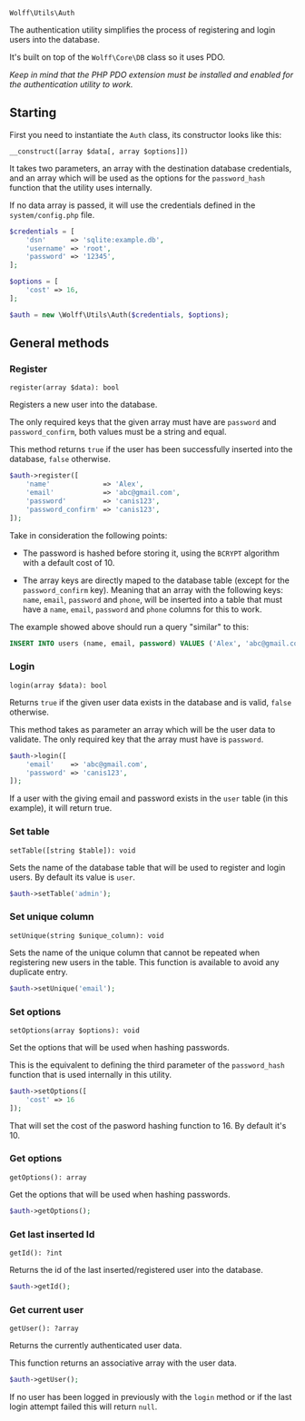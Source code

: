 `Wolff\Utils\Auth`

The authentication utility simplifies the process of registering and login users into the database.

It's built on top of the `Wolff\Core\DB` class so it uses PDO.

_Keep in mind that the PHP PDO extension must be installed and enabled for the authentication utility to work._

## Starting

First you need to instantiate the `Auth` class, its constructor looks like this:

`__construct([array $data[, array $options]])`

It takes two parameters, an array with the destination database credentials, and an array which will be used as the options for the `password_hash` function that the utility uses internally.

If no data array is passed, it will use the credentials defined in the `system/config.php` file.

```php
$credentials = [
    'dsn'      => 'sqlite:example.db',
    'username' => 'root',
    'password' => '12345',
];

$options = [
    'cost' => 16,
];

$auth = new \Wolff\Utils\Auth($credentials, $options);
```

## General methods

### Register

`register(array $data): bool`

Registers a new user into the database.

The only required keys that the given array must have are `password` and `password_confirm`, both values must be a string and equal.

This method returns `true` if the user has been successfully inserted into the database, `false` otherwise.

```php
$auth->register([
    'name'             => 'Alex',
    'email'            => 'abc@gmail.com',
    'password'         => 'canis123',
    'password_confirm' => 'canis123',
]);
```

Take in consideration the following points:

* The password is hashed before storing it, using the `BCRYPT` algorithm with a default cost of 10.

* The array keys are directly maped to the database table (except for the `password_confirm` key). Meaning that an array with the following keys: `name`, `email`, `password` and `phone`, will be inserted into a table that must have a `name`, `email`, `password` and `phone` columns for this to work.

The example showed above should run a query "similar" to this:

```sql
INSERT INTO users (name, email, password) VALUES ('Alex', 'abc@gmail.com', 'canis123');
```

### Login

`login(array $data): bool`

Returns `true` if the given user data exists in the database and is valid, `false` otherwise.

This method takes as parameter an array which will be the user data to validate. The only required key that the array must have is `password`.

```php
$auth->login([
    'email'    => 'abc@gmail.com',
    'password' => 'canis123',
]);
```

If a user with the giving email and password exists in the `user` table (in this example), it will return true.

### Set table

`setTable([string $table]): void`

Sets the name of the database table that will be used to register and login users. By default its value is `user`.

```php
$auth->setTable('admin');
```

### Set unique column

`setUnique(string $unique_column): void`

Sets the name of the unique column that cannot be repeated when registering new users in the table. This function is available to avoid any duplicate entry.

```php
$auth->setUnique('email');
```

### Set options

`setOptions(array $options): void`

Set the options that will be used when hashing passwords.

This is the equivalent to defining the third parameter of the `password_hash` function that is used internally in this utility.

```php
$auth->setOptions([
    'cost' => 16
]);
```

That will set the cost of the pasword hashing function to 16. By default it's 10.

### Get options

`getOptions(): array`

Get the options that will be used when hashing passwords.

```php
$auth->getOptions();
```

### Get last inserted Id

`getId(): ?int`

Returns the id of the last inserted/registered user into the database.

```php
$auth->getId();
```

### Get current user

`getUser(): ?array`

Returns the currently authenticated user data.

This function returns an associative array with the user data.

```php
$auth->getUser();
```

If no user has been logged in previously with the `login` method or if the last login attempt failed this will return `null`.
